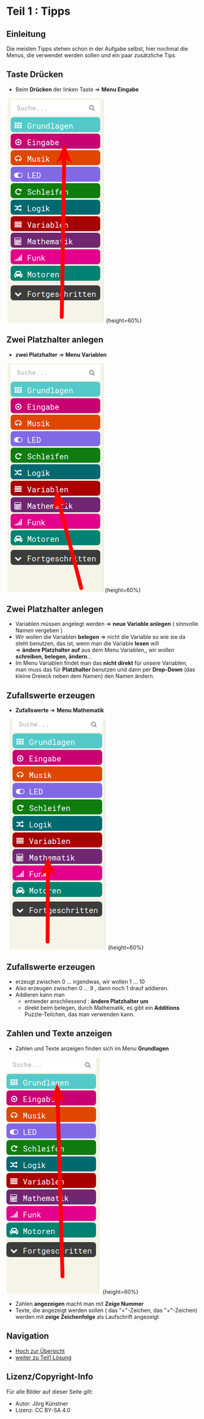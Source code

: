 # Teil 1 : Tipps 

## Einleitung

Die meisten Tipps stehen schon in der Aufgabe selbst, hier nochmal die Menus, die verwendet werden sollen und ein paar zusätzliche Tips

 

##  Taste Drücken

* Beim __Drücken__ der linken Taste => __Menu Eingabe__   

![01_Menu_Eingabe.png](./pics/01_Menu_Eingabe.png){height=60%}


##  Zwei Platzhalter anlegen
*  __zwei Platzhalter__ => __Menu Variablen__  

![03_Menu_Variablen.png](./pics/03_Menu_Variablen.png){height=60%}

##  Zwei Platzhalter anlegen

* Variablen müssen angelegt werden => __neue Variable anlegen__ ( sinnvolle Namen vergeben )
* Wir wollen die Variablen __belegen__ =>  nicht die Variable so wie sie da steht benutzen, das ist, wenn man die Variable __lesen__ will  
=>  __ändere Platzhalter auf__ aus dem Menu Variablen,, wir wollen __schreiben, belegen, ändern__...
* Im Menu Variablen findet man das __nicht direkt__ für unsere Variablen, man muss das für __Platzhalter__ benutzen und dann per __Drop-Down__ (das kleine Dreieck neben dem Namen) den Namen ändern.


##  Zufallswerte erzeugen

*  __Zufallswerte__  => __Menu Mathematik__  

![13_Menu_Mathematik.png](./pics/13_Menu_Mathematik.png){height=60%}

##  Zufallswerte erzeugen

* erzeugt zwischen 0 ... irgendwas, wir wollen 1 ... 10  
* Also erzeugen zwischen 0 ... 9 , dann noch 1 drauf addieren. 
* Addieren kann man 
    * entweder anschliessend : __ändere Platzhalter um__
    * direkt beim belegen, durch Mathematik, es gibt ein __Additions__ Puzzle-Teilchen, das man verwenden kann.


##  Zahlen und Texte anzeigen 

* Zahlen und Texte anzeigen finden sich im Menu __Grundlagen__  

![23_MenuGrundlagen.png](./pics/23_MenuGrundlagen.png){height=60%}

* Zahlen __angezeigen__ macht man mit __Zeige Nummer__
* Texte, die angezeigt werden sollen ( das "="-Zeichen, das "+"-Zeichen) werden mit __zeige Zeichenfolge__ als Laufschrift angezeigt





## Navigation


* [Hoch zur Übersicht](../README.md)  
* [weiter zu Teil1 Lösung](../03_02_Teil1_Loesung/README.md)  



## Lizenz/Copyright-Info
Für alle Bilder auf dieser Seite gilt:

*  Autor: Jörg Künstner
* Lizenz: CC BY-SA 4.0
